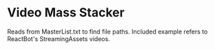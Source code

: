 # Video Mass Stacker

Reads from MasterList.txt to find file paths. Included example refers to ReactBot's StreamingAssets videos.
